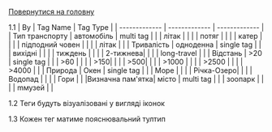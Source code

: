 [Повернутися на головну](https://github.com/scholokov/long-travel-2/blob/main/Requirements/Requirements.md) 

1.1
| By  | Tag Name | Tag Type |
| ------------- | ------------- | ------------- |
| Тип транспорту  | автомобіль  | multi tag |
|                 | літак |  |
|                 | потяг |  |
|                 | катер  |  |
|                 | підподний човен |  |
|                 | літак |  |
| Тривалість      | одноденна | single tag |
|                 | вихідні |  |
|                 | тиждень |  |
|                 | 2-тижнева|  |
|                 | long-travel |  |
| Відстань        | >20 | single tag |
|                 | >60 |  |
|                 | >150|  |
|                 | >500|  |
|                 | >1000 |  |
|                 | >2500 |  |
|                 | >4000 |  |
| Природа         | Окен       | single tag  |
|                 | Море       |  |
|                 | Річка-Озеро|  |
|                 | Водопад    |  |
|                 | Гори       |  |
|Визначна пам'ятка| місто      | multi tag |
|                 | зоопарк    |  |
|                 | mмузей     |  |

1.2 Теги будуть візуалізовані у вигляді іконок

1.3 Кожен тег матиме пояснювальний тултип